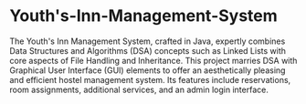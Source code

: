 # Youth's-Inn-Management-System
 The Youth's Inn Management System, crafted in Java, expertly combines Data Structures and Algorithms (DSA) concepts such as Linked Lists with core aspects of File Handling and Inheritance. This project marries DSA with Graphical User Interface (GUI) elements to offer an aesthetically pleasing and efficient hostel management system. Its features include reservations, room assignments, additional services, and an admin login interface.
